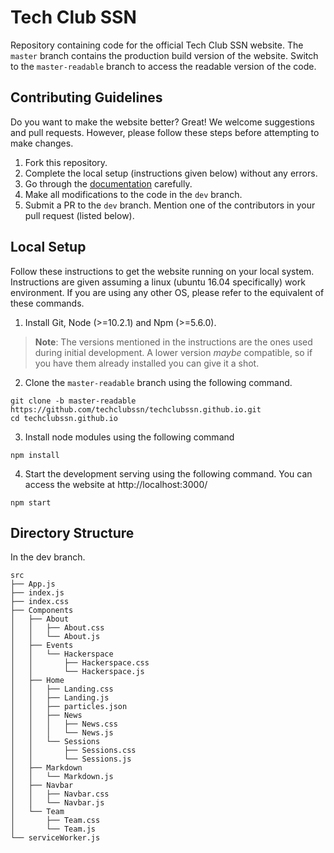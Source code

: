 # Tech Club SSN
Repository containing code for the official Tech Club SSN website. The `master` branch contains the production build version of the website. Switch to the `master-readable` branch to access the readable version of the code.

## Contributing Guidelines
Do you want to make the website better? Great! We welcome suggestions and pull requests. However, please follow these steps before attempting to make changes.

1. Fork this repository.
2. Complete the local setup (instructions given below) without any errors.
3. Go through the [documentation](/public/docs) carefully.
4. Make all modifications to the code in the `dev` branch.
5. Submit a PR to the `dev` branch. Mention one of the contributors in your pull request (listed below).

## Local Setup

Follow these instructions to get the website running on your local system. Instructions are given assuming a linux (ubuntu 16.04 specifically) work environment. If you are using any other OS, please refer to the equivalent of these commands.

1. Install Git, Node (>=10.2.1) and Npm (>=5.6.0).
> **Note**: The versions mentioned in the instructions are the ones used during initial development. A lower version *maybe* compatible, so if you have them already installed you can give it a shot.

2. Clone the `master-readable` branch using the following command.
```
git clone -b master-readable https://github.com/techclubssn/techclubssn.github.io.git
cd techclubssn.github.io
```
3. Install node modules using the following command
```
npm install
```
4. Start the development serving using the following command. You can access the website at http://localhost:3000/
```
npm start
```

## Directory Structure

In the dev branch.

```
src
├── App.js
├── index.js
├── index.css
├── Components
│   ├── About
│   │   ├── About.css
│   │   └── About.js
│   ├── Events
│   │   └── Hackerspace
│   │       ├── Hackerspace.css
│   │       └── Hackerspace.js
│   ├── Home
│   │   ├── Landing.css
│   │   ├── Landing.js
│   │   ├── particles.json
│   │   ├── News
│   │   │   ├── News.css
│   │   │   └── News.js
│   │   └── Sessions
│   │       ├── Sessions.css
│   │       └── Sessions.js
│   ├── Markdown
│   │   └── Markdown.js
│   ├── Navbar
│   │   ├── Navbar.css
│   │   └── Navbar.js
│   └── Team
│       ├── Team.css
│       └── Team.js
└── serviceWorker.js
```
